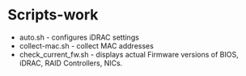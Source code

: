 # Scripts-work
- auto.sh         - configures iDRAC settings
- collect-mac.sh  - collect MAC addresses
- check_current_fw.sh  - displays actual Firmware versions of BIOS, iDRAC, RAID Controllers, NICs.
